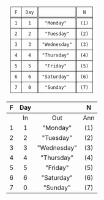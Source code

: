 ```text
 ┌───┬─────╥─────────────╥─────┐
 │ F │ Day ║             ║  N  │
 ╞═══╪═════╬═════════════╬═════╡
 │ 1 │  1  ║  "Monday"   ║ (1) │
 ├───┼─────╫─────────────╫─────┤
 │ 2 │  2  ║  "Tuesday"  ║ (2) │
 ├───┼─────╫─────────────╫─────┤
 │ 3 │  3  ║ "Wednesday" ║ (3) │
 ├───┼─────╫─────────────╫─────┤
 │ 4 │  4  ║ "Thursday"  ║ (4) │
 ├───┼─────╫─────────────╫─────┤
 │ 5 │  5  ║  "Friday"   ║ (5) │
 ├───┼─────╫─────────────╫─────┤
 │ 6 │  6  ║ "Saturday"  ║ (6) │
 ├───┼─────╫─────────────╫─────┤
 │ 7 │  0  ║  "Sunday"   ║ (7) │
 └───┴─────╨─────────────╨─────┘
```

| F | Day |             |  N  |
|:-:|:---:|:-----------:|:---:|
|   | In  |     Out     | Ann |
| 1 |  1  |  "Monday"   | (1) |
| 2 |  2  |  "Tuesday"  | (2) |
| 3 |  3  | "Wednesday" | (3) |
| 4 |  4  | "Thursday"  | (4) |
| 5 |  5  |  "Friday"   | (5) |
| 6 |  6  | "Saturday"  | (6) |
| 7 |  0  |  "Sunday"   | (7) | 
